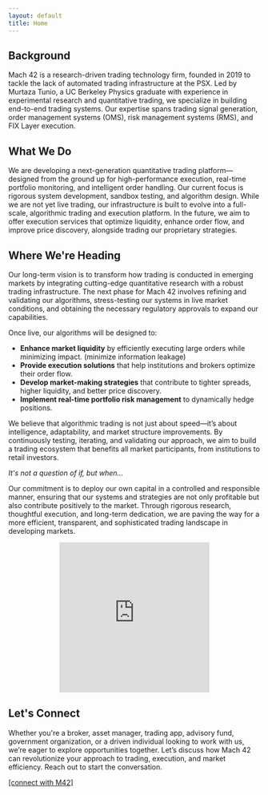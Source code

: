 ```yaml
---
layout: default
title: Home
---
```


## Background

Mach 42 is a research-driven trading technology firm, founded in 2019 to tackle the lack of automated trading infrastructure at the PSX. Led by Murtaza Tunio, a UC Berkeley Physics graduate with experience in experimental research and quantitative trading, we specialize in building end-to-end trading systems. Our expertise spans trading signal generation, order management systems (OMS), risk management systems (RMS), and FIX Layer execution.



## What We Do

We are developing a next-generation quantitative trading platform—designed from the ground up for high-performance execution, real-time portfolio monitoring, and intelligent order handling. Our current focus is rigorous system development, sandbox testing, and algorithm design. While we are not yet live trading, our infrastructure is built to evolve into a full-scale, algorithmic trading and execution platform. In the future, we aim to offer execution services that optimize liquidity, enhance order flow, and improve price discovery, alongside trading our proprietary strategies.

## Where We're Heading

Our long-term vision is to transform how trading is conducted in emerging markets by integrating cutting-edge quantitative research with a robust trading infrastructure. The next phase for Mach 42 involves refining and validating our algorithms, stress-testing our systems in live market conditions, and obtaining the necessary regulatory approvals to expand our capabilities.

Once live, our algorithms will be designed to:

- **Enhance market liquidity** by efficiently executing large orders while minimizing impact. (minimize information leakage)
- **Provide execution solutions** that help institutions and brokers optimize their order flow.
- **Develop market-making strategies** that contribute to tighter spreads, higher liquidity, and better price discovery.
- **Implement real-time portfolio risk management** to dynamically hedge positions.

We believe that algorithmic trading is not just about speed—it’s about intelligence, adaptability, and market structure improvements. By continuously testing, iterating, and validating our approach, we aim to build a trading ecosystem that benefits all market participants, from institutions to retail investors.

_It's not a question of if, but when..._

Our commitment is to deploy our own capital in a controlled and responsible manner, ensuring that our systems and strategies are not only profitable but also contribute positively to the market. Through rigorous research, thoughtful execution, and long-term dedication, we are paving the way for a more efficient, transparent, and sophisticated trading landscape in developing markets. 

<div style="text-align:center"> 
    <iframe src="https://openprocessing.org/sketch/2043738/embed/?plusEmbedHash=b7480dcc&userID=152317&plusEmbedFullscreen=true&show=sketch" width="300" height="300" style="border: none;"></iframe>
</div>

## **Let's Connect**

Whether you're a broker, asset manager, trading app, advisory fund, government organization, or a driven individual looking to work with us, we’re eager to explore opportunities together. Let’s discuss how Mach 42 can revolutionize your approach to trading, execution, and market efficiency. Reach out to start the conversation.

[[connect with M42]](./connect.html)
